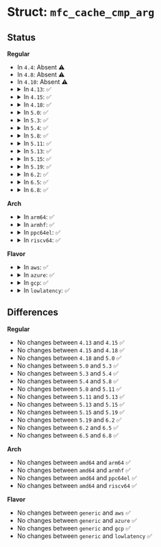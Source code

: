 # Struct: <code>mfc_cache_cmp_arg</code>

## Status
<b>Regular</b>
<ul>
<li>
In <code>4.4</code>: Absent ⚠️
</li>
<li>
In <code>4.8</code>: Absent ⚠️
</li>
<li>
In <code>4.10</code>: Absent ⚠️
</li>
<li>
<details>
<summary>In <code>4.13</code>: ✅</summary>

```c
struct mfc_cache_cmp_arg {
    __be32 mfc_mcastgrp;
    __be32 mfc_origin;
};
```
</details>
</li>
<li>
<details>
<summary>In <code>4.15</code>: ✅</summary>

```c
struct mfc_cache_cmp_arg {
    __be32 mfc_mcastgrp;
    __be32 mfc_origin;
};
```
</details>
</li>
<li>
<details>
<summary>In <code>4.18</code>: ✅</summary>

```c
struct mfc_cache_cmp_arg {
    __be32 mfc_mcastgrp;
    __be32 mfc_origin;
};
```
</details>
</li>
<li>
<details>
<summary>In <code>5.0</code>: ✅</summary>

```c
struct mfc_cache_cmp_arg {
    __be32 mfc_mcastgrp;
    __be32 mfc_origin;
};
```
</details>
</li>
<li>
<details>
<summary>In <code>5.3</code>: ✅</summary>

```c
struct mfc_cache_cmp_arg {
    __be32 mfc_mcastgrp;
    __be32 mfc_origin;
};
```
</details>
</li>
<li>
<details>
<summary>In <code>5.4</code>: ✅</summary>

```c
struct mfc_cache_cmp_arg {
    __be32 mfc_mcastgrp;
    __be32 mfc_origin;
};
```
</details>
</li>
<li>
<details>
<summary>In <code>5.8</code>: ✅</summary>

```c
struct mfc_cache_cmp_arg {
    __be32 mfc_mcastgrp;
    __be32 mfc_origin;
};
```
</details>
</li>
<li>
<details>
<summary>In <code>5.11</code>: ✅</summary>

```c
struct mfc_cache_cmp_arg {
    __be32 mfc_mcastgrp;
    __be32 mfc_origin;
};
```
</details>
</li>
<li>
<details>
<summary>In <code>5.13</code>: ✅</summary>

```c
struct mfc_cache_cmp_arg {
    __be32 mfc_mcastgrp;
    __be32 mfc_origin;
};
```
</details>
</li>
<li>
<details>
<summary>In <code>5.15</code>: ✅</summary>

```c
struct mfc_cache_cmp_arg {
    __be32 mfc_mcastgrp;
    __be32 mfc_origin;
};
```
</details>
</li>
<li>
<details>
<summary>In <code>5.19</code>: ✅</summary>

```c
struct mfc_cache_cmp_arg {
    __be32 mfc_mcastgrp;
    __be32 mfc_origin;
};
```
</details>
</li>
<li>
<details>
<summary>In <code>6.2</code>: ✅</summary>

```c
struct mfc_cache_cmp_arg {
    __be32 mfc_mcastgrp;
    __be32 mfc_origin;
};
```
</details>
</li>
<li>
<details>
<summary>In <code>6.5</code>: ✅</summary>

```c
struct mfc_cache_cmp_arg {
    __be32 mfc_mcastgrp;
    __be32 mfc_origin;
};
```
</details>
</li>
<li>
<details>
<summary>In <code>6.8</code>: ✅</summary>

```c
struct mfc_cache_cmp_arg {
    __be32 mfc_mcastgrp;
    __be32 mfc_origin;
};
```
</details>
</li>
</ul>
<b>Arch</b>
<ul>
<li>
<details>
<summary>In <code>arm64</code>: ✅</summary>

```c
struct mfc_cache_cmp_arg {
    __be32 mfc_mcastgrp;
    __be32 mfc_origin;
};
```
</details>
</li>
<li>
<details>
<summary>In <code>armhf</code>: ✅</summary>

```c
struct mfc_cache_cmp_arg {
    __be32 mfc_mcastgrp;
    __be32 mfc_origin;
};
```
</details>
</li>
<li>
<details>
<summary>In <code>ppc64el</code>: ✅</summary>

```c
struct mfc_cache_cmp_arg {
    __be32 mfc_mcastgrp;
    __be32 mfc_origin;
};
```
</details>
</li>
<li>
<details>
<summary>In <code>riscv64</code>: ✅</summary>

```c
struct mfc_cache_cmp_arg {
    __be32 mfc_mcastgrp;
    __be32 mfc_origin;
};
```
</details>
</li>
</ul>
<b>Flavor</b>
<ul>
<li>
<details>
<summary>In <code>aws</code>: ✅</summary>

```c
struct mfc_cache_cmp_arg {
    __be32 mfc_mcastgrp;
    __be32 mfc_origin;
};
```
</details>
</li>
<li>
<details>
<summary>In <code>azure</code>: ✅</summary>

```c
struct mfc_cache_cmp_arg {
    __be32 mfc_mcastgrp;
    __be32 mfc_origin;
};
```
</details>
</li>
<li>
<details>
<summary>In <code>gcp</code>: ✅</summary>

```c
struct mfc_cache_cmp_arg {
    __be32 mfc_mcastgrp;
    __be32 mfc_origin;
};
```
</details>
</li>
<li>
<details>
<summary>In <code>lowlatency</code>: ✅</summary>

```c
struct mfc_cache_cmp_arg {
    __be32 mfc_mcastgrp;
    __be32 mfc_origin;
};
```
</details>
</li>
</ul>

## Differences
<b>Regular</b>
<ul>
<li>
No changes between <code>4.13</code> and <code>4.15</code> ✅
</li>
<li>
No changes between <code>4.15</code> and <code>4.18</code> ✅
</li>
<li>
No changes between <code>4.18</code> and <code>5.0</code> ✅
</li>
<li>
No changes between <code>5.0</code> and <code>5.3</code> ✅
</li>
<li>
No changes between <code>5.3</code> and <code>5.4</code> ✅
</li>
<li>
No changes between <code>5.4</code> and <code>5.8</code> ✅
</li>
<li>
No changes between <code>5.8</code> and <code>5.11</code> ✅
</li>
<li>
No changes between <code>5.11</code> and <code>5.13</code> ✅
</li>
<li>
No changes between <code>5.13</code> and <code>5.15</code> ✅
</li>
<li>
No changes between <code>5.15</code> and <code>5.19</code> ✅
</li>
<li>
No changes between <code>5.19</code> and <code>6.2</code> ✅
</li>
<li>
No changes between <code>6.2</code> and <code>6.5</code> ✅
</li>
<li>
No changes between <code>6.5</code> and <code>6.8</code> ✅
</li>
</ul>
<b>Arch</b>
<ul>
<li>
No changes between <code>amd64</code> and <code>arm64</code> ✅
</li>
<li>
No changes between <code>amd64</code> and <code>armhf</code> ✅
</li>
<li>
No changes between <code>amd64</code> and <code>ppc64el</code> ✅
</li>
<li>
No changes between <code>amd64</code> and <code>riscv64</code> ✅
</li>
</ul>
<b>Flavor</b>
<ul>
<li>
No changes between <code>generic</code> and <code>aws</code> ✅
</li>
<li>
No changes between <code>generic</code> and <code>azure</code> ✅
</li>
<li>
No changes between <code>generic</code> and <code>gcp</code> ✅
</li>
<li>
No changes between <code>generic</code> and <code>lowlatency</code> ✅
</li>
</ul>
